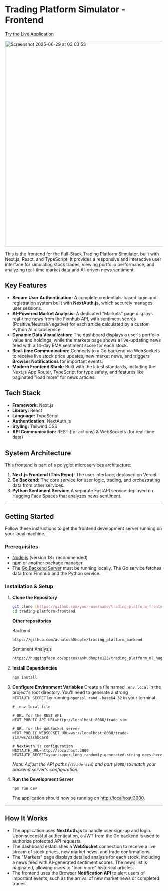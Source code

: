 # Trading Platform Simulator - Frontend

[Try the Live Application](https://trade-sim-liard.vercel.app/)

<img width="894" height="657" alt="Screenshot 2025-06-29 at 03 03 53" src="https://github.com/user-attachments/assets/925deb8f-8fd8-4522-b067-314a60dc717c" />


This is the frontend for the Full-Stack Trading Platform Simulator, built with Next.js, React, and TypeScript. It provides a responsive and interactive user interface for simulating stock trades, viewing portfolio performance, and analyzing real-time market data and AI-driven news sentiment.


## Key Features

- **Secure User Authentication:** A complete credentials-based login and registration system built with **NextAuth.js**, which securely manages user sessions.
- **AI-Powered Market Analysis:** A dedicated "Markets" page displays real-time news from the Finnhub API, with sentiment scores (Positive/Neutral/Negative) for each article calculated by a custom Python AI microservice.
- **Dynamic Data Visualization:** The dashboard displays a user's portfolio value and holdings, while the markets page shows a live-updating news feed with a 14-day EMA sentiment score for each stock.
- **Real-time Communication:** Connects to a Go backend via WebSockets to receive live stock price updates, new market news, and triggers **Browser Notifications** for important events.
- **Modern Frontend Stack:** Built with the latest standards, including the Next.js App Router, TypeScript for type safety, and features like paginated "load more" for news articles.

## Tech Stack

- **Framework:** Next.js
- **Library:** React
- **Language:** TypeScript
- **Authentication:** NextAuth.js
- **Styling:** Tailwind CSS
- **API Communication:** REST (for actions) & WebSockets (for real-time data)

## System Architecture

This frontend is part of a polyglot microservices architecture:
1.  **Next.js Frontend (This Repo):** The user interface, deployed on Vercel.
2.  **Go Backend:** The core service for user logic, trading, and orchestrating data from other services.
3.  **Python Sentiment Service:** A separate FastAPI service deployed on Hugging Face Spaces that analyzes news sentiment.

---

## Getting Started

Follow these instructions to get the frontend development server running on your local machine.

### Prerequisites

- [Node.js](https://nodejs.org/) (version 18+ recommended)
- [npm](https://www.npmjs.com/) or another package manager
- The [Go Backend Server](https://github.com/ashutoshDhopte/trading_platform_backend) must be running locally. The Go service fetches data from Finnhub and the Python service.

### Installation & Setup

1.  **Clone the Repository**
    ```bash
    git clone [https://github.com/your-username/trading-platform-frontend.git](https://github.com/your-username/trading-platform-frontend.git)
    cd trading-platform-frontend
    ```

    **Other repositories**

    Backend
    ```bash
    https://github.com/ashutoshDhopte/trading_platform_backend
    ```

    Sentiment Analysis
    ```bash
    https://huggingface.co/spaces/ashudhopte123/trading_platform_ml_huggingface/tree/main
    ```

2.  **Install Dependencies**
    ```bash
    npm install
    ```

3.  **Configure Environment Variables**
    Create a file named `.env.local` in the project's root directory. You'll need to generate a strong `NEXTAUTH_SECRET` by running `openssl rand -base64 32` in your terminal.
    
    ```env
    # .env.local file

    # URL for the REST API
    NEXT_PUBLIC_API_URL=http://localhost:8080/trade-sim
    
    # URL for the WebSocket server
    NEXT_PUBLIC_WEBSOCKET_URL=ws://localhost:8080/trade-sim/ws/dashboard

    # NextAuth.js configuration
    NEXTAUTH_URL=http://localhost:3000
    NEXTAUTH_SECRET=your-super-long-randomly-generated-string-goes-here
    ```
    *Note: Adjust the API paths (`/trade-sim`) and port (`8080`) to match your backend server's configuration.*

4.  **Run the Development Server**
    ```bash
    npm run dev
    ```
    The application should now be running on [http://localhost:3000](http://localhost:3000).

---

## How It Works

- The application uses **NextAuth.js** to handle user sign-up and login. Upon successful authentication, a JWT from the Go backend is used to authorize protected API requests.
- The dashboard establishes a **WebSocket** connection to receive a live stream of stock prices, new market news, and trade confirmations.
- The "Markets" page displays detailed analysis for each stock, including a news feed with AI-generated sentiment scores. The news list is paginated, allowing users to "load more" historical articles.
- The frontend uses the Browser **Notification API** to alert users of important events, such as the arrival of new market news or completed trades.

